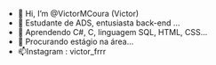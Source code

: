 - 👋 Hi, I’m @VictorMCoura (Victor)
- 👀 Estudante de ADS, entusiasta back-end ...
- 🌱 Aprendendo C#, C, linguagem SQL, HTML, CSS...
- 💞️ Procurando estágio na área...
- 📫Instagram : victor_frrr

<!---
Atualmente, estou focado em aprimorar minhas habilidades em C#, uma linguagem poderosa e versátil que me atrai por sua capacidade de desenvolvimento de aplicativos robustos e eficientes. Neste repositório, você encontrará uma variedade de projetos e exercícios relacionados ao meu aprendizado em C#. Desde pequenos programas e scripts até projetos mais complexos, estou empenhado em compartilhar meu progresso e colaborar com outros entusiastas e estudantes como eu.
--->
